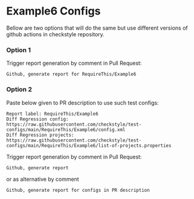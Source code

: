 # Example6 Configs

Bellow are two options that will do the same but use different versions
of github actions in checkstyle repository.


### Option 1
Trigger report generation by comment in Pull Request:
```
Github, generate report for RequireThis/Example6
```

### Option 2

Paste below given to PR description to use such test configs:
```
Report label: RequireThis/Example6
Diff Regression config: https://raw.githubusercontent.com/checkstyle/test-configs/main/RequireThis/Example6/config.xml
Diff Regression projects: https://raw.githubusercontent.com/checkstyle/test-configs/main/RequireThis/Example6/list-of-projects.properties
```

Trigger report generation by comment in Pull Request:
```
Github, generate report
```
or as alternative by comment
```
Github, generate report for configs in PR description
```
